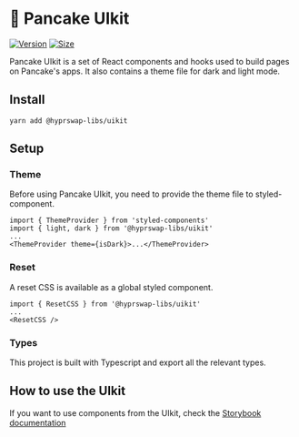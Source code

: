 # 🥞 Pancake UIkit

[![Version](https://img.shields.io/npm/v/@hyprswap-libs/uikit)](https://www.npmjs.com/package/@hyprswap-libs/uikit) [![Size](https://img.shields.io/bundlephobia/min/@hyprswap-libs/uikit)](https://www.npmjs.com/package/@hyprswap-libs/uikit)

Pancake UIkit is a set of React components and hooks used to build pages on Pancake's apps. It also contains a theme file for dark and light mode.

## Install

`yarn add @hyprswap-libs/uikit`

## Setup

### Theme

Before using Pancake UIkit, you need to provide the theme file to styled-component.

```
import { ThemeProvider } from 'styled-components'
import { light, dark } from '@hyprswap-libs/uikit'
...
<ThemeProvider theme={isDark}>...</ThemeProvider>
```

### Reset

A reset CSS is available as a global styled component.

```
import { ResetCSS } from '@hyprswap-libs/uikit'
...
<ResetCSS />
```

### Types

This project is built with Typescript and export all the relevant types.

## How to use the UIkit

If you want to use components from the UIkit, check the [Storybook documentation](https://hyprswap.github.io/hypr-uikit/)
